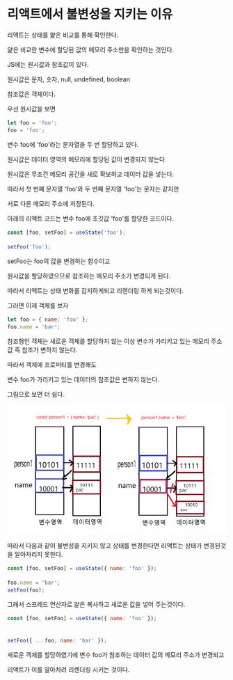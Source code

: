 # 리액트에서 불변성을 지키는 이유 

리액트는 상태를 얉은 비교를 통해 확인한다. 

얉은 비교란 변수에 할당된 값의 메모리 주소만을 확인하는 것인다. 

JS에는 원시값과 참조값이 있다. 

원시값은 문자, 숫자, null, undefined, boolean 

참조값은 객체이다. 

우선 원시값을 보면 

``` javascript
let foo = 'foo';
foo = 'foo';
```

변수 foo에 'foo'라는 문자열을 두 번 할당하고 있다.

원시값은 데이터 영역의 메모리에 할당된 값이 변경되지 않는다.

원시값은 무조건 메모리 공간을 새로 확보하고 데이터 값을 넣는다.

따라서 첫 번째 문자열 'foo'와 두 번째 문자열 'foo'는 문자는 같지만

서로 다른 메모리 주소에 저장된다. 

아래의 리액트 코드는 변수 foo에 초깃값 'foo'를 할당한 코드이다. 

``` javascript
const [foo, setFoo] = useState('foo');

setFoo('foo');
```

setFoo는 foo의 값을 변경하는 함수이고 

원시값을 할당하였으므로 참조하는 메모리 주소가 변경되게 된다.

따라서 리액트는 상태 변화를 감지하게되고 리렌더링 하게 되는것이다.

그러면 이제 객체를 보자 

``` javascript
let foo = { name: 'foo' };
foo.name = 'bar';
```

참조형인 객체는 새로운 객체를 할당하지 않는 이상 변수가 가리키고 있는 메모리 주소값 즉 참조가 변하지 않는다. 

따라서 객체에 프로퍼티를 변경해도 

변수 foo가 가리키고 있는 데이터의 참조값은 변하지 않는다.

그림으로 보면 더 쉽다. 

<img src='https://raw.githubusercontent.com/SaeWooKKang/study-file/master/Javascript/%EC%B0%B8%EC%A1%B0%ED%98%95_%EC%A0%80%EC%9E%A5.png'>


따라서 다음과 같이 불변성을 지키지 않고 상태를 변경한다면 
리액트는 상태가 변경된것을 알아차리지 못한다.

``` javascript
const [foo, setFoo] = useState({ name: 'foo' });

foo.name = 'bar';
setFoo(foo);
```

그래서 스프레드 연산자로 얉은 복사하고 새로운 값을 넣어 주는것이다.

``` javascript
const [foo, setFoo] = useState({ name: 'foo' });


setFoo({ ...foo, name: 'bar' });
```

새로운 객체를 할당하였기에 변수 foo가 참조하는 데이터 값의 메모리 주소가 변경되고

리액트가 이를 알아차려 리렌더링 시키는 것이다. 